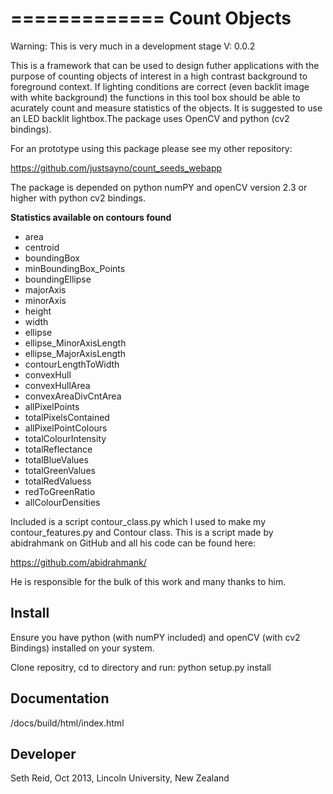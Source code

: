 =============
Count Objects
=============

Warning: This is very much in a development stage V: 0.0.2

This is a framework that can be used to design futher applications with the purpose
of counting objects of interest in a high contrast background to foreground context.
If lighting conditions are correct (even backlit image with white background) the
functions in this tool box should be able to acurately count and measure statistics 
of the objects. It is suggested to use an LED backlit lightbox.The package uses OpenCV 
and python (cv2 bindings).

For an prototype using this package please see my other repository:

https://github.com/justsayno/count_seeds_webapp

The package is depended on python numPY and openCV version 2.3 or higher with python cv2
bindings.

**Statistics available on contours found** 

* area
* centroid
* boundingBox
* minBoundingBox_Points
* boundingEllipse
* majorAxis
* minorAxis
* height
* width
* ellipse
* ellipse_MinorAxisLength          
* ellipse_MajorAxisLength
* contourLengthToWidth
* convexHull
* convexHullArea
* convexAreaDivCntArea
* allPixelPoints
* totalPixelsContained
* allPixelPointColours
* totalColourIntensity
* totalReflectance
* totalBlueValues                       
* totalGreenValues                       
* totalRedValuess                      
* redToGreenRatio
* allColourDensities

Included is a script contour_class.py which I used to make my contour_features.py and Contour class. This is a script made by abidrahmank
on GitHub and all his code can be found here: 

 https://github.com/abidrahmank/

He is responsible for the bulk of this work and many thanks to him.


## Install ##

Ensure you have python (with numPY included) and openCV (with cv2 Bindings) installed on your system.

Clone repositry, cd to directory and run:
python setup.py install

## Documentation ##

/docs/build/html/index.html

## Developer ##

Seth Reid, Oct 2013, Lincoln University, New Zealand

